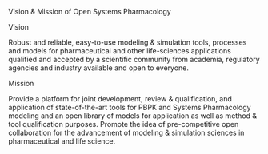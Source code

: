 Vision &amp; Mission of Open Systems Pharmacology 

Vision

Robust and reliable, easy-to-use modeling & simulation tools, processes and models for pharmaceutical and other life-sciences applications qualified and accepted by a scientific community from academia, regulatory agencies and industry available and open to everyone.


Mission

Provide a platform for joint development, review & qualification, and application of state-of-the-art tools for PBPK and Systems Pharmacology modeling and an open library of models for application as well as method & tool qualification purposes.
Promote the idea of pre-competitive open collaboration for the advancement of modeling & simulation sciences in pharmaceutical and life science.

